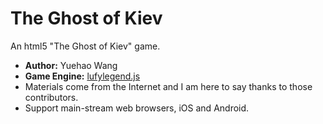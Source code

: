 # The Ghost of Kiev
An html5 "The Ghost of Kiev" game.

- **Author:** Yuehao Wang
- **Game Engine:** [lufylegend.js](http://lufylegend.com/lufylegend)
- Materials come from the Internet and I am here to say thanks to those contributors.
- Support main-stream web browsers, iOS and Android.
